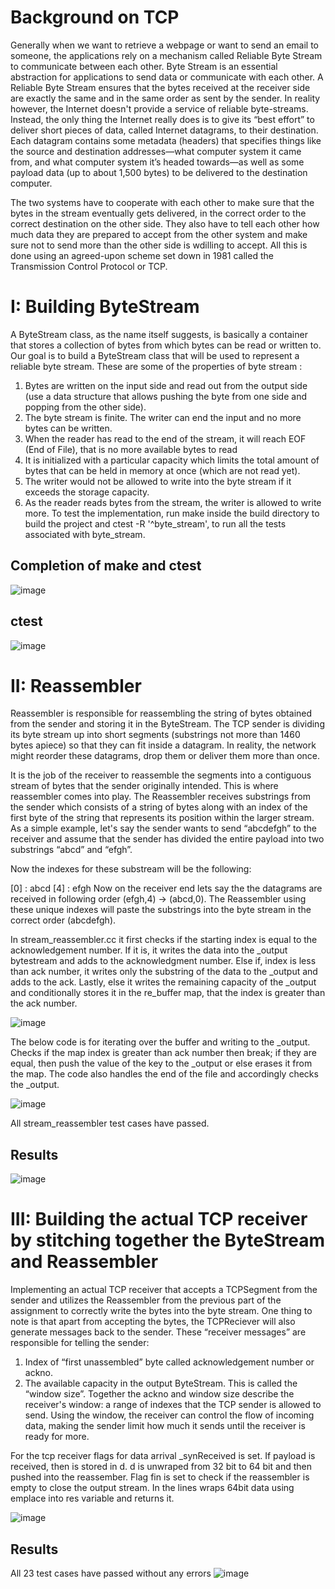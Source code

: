 # Background on TCP
Generally when we want to retrieve a webpage or want to send an email to someone, the
applications rely on a mechanism called Reliable Byte Stream to communicate between each
other.
Byte Stream is an essential abstraction for applications to send data or communicate with each
other. A Reliable Byte Stream ensures that the bytes received at the receiver side are exactly
the same and in the same order as sent by the sender.
In reality however, the Internet doesn't provide a service of reliable byte-streams. Instead,
the only thing the Internet really does is to give its “best effort” to deliver short pieces of
data, called Internet datagrams, to their destination. Each datagram contains some metadata
(headers) that specifies things like the source and destination addresses—what computer system it came from, and what computer system it’s headed towards—as well as some payload
data (up to about 1,500 bytes) to be delivered to the destination computer.

The two systems have to cooperate with each other to make sure that the bytes in the stream
eventually gets delivered, in the correct order to the correct destination on the other side. They
also have to tell each other how much data they are prepared to accept from the other system
and make sure not to send more than the other side is wdilling to accept. All this is done using
an agreed-upon scheme set down in 1981 called the Transmission Control Protocol or TCP.
# I: Building ByteStream
A ByteStream class, as the name itself suggests, is basically a container that stores a collection
of bytes from which bytes can be read or written to. Our goal
is to build a ByteStream class that will be used to represent a reliable byte stream.
These are some of the properties of byte stream :
1. Bytes are written on the input side and read out from the output side (use a data
structure that allows pushing the byte from one side and popping from the other side).
2. The byte stream is finite. The writer can end the input and no more bytes can be written.
3. When the reader has read to the end of the stream, it will reach EOF (End of File), that
is no more available bytes to read
4. It is initialized with a particular capacity which limits the total amount of bytes that can be held in memory at once (which are not read yet).
5. The writer would not be allowed to write into the byte stream if it exceeds the storage
capacity.
6. As the reader reads bytes from the stream, the writer is allowed to write more.
To test the implementation, run make inside the build directory to build the project and ctest
-R '^byte_stream', to run all the tests associated with byte_stream.
## Completion of make and ctest
![image](https://github.com/Pourav619/TCP-Receiver/assets/108517421/49c76be6-438e-40a3-b93b-4dcc5644e1f5)

## ctest
![image](https://github.com/Pourav619/TCP-Receiver/assets/108517421/3523ed84-ab11-4d5e-b215-b10dc8172140)


# II: Reassembler
Reassembler is responsible for reassembling the string of bytes obtained from the sender and storing it in the ByteStream. The TCP sender is dividing its byte stream up into short segments (substrings not more than 1460 bytes apiece) so that they can fit inside a datagram. In reality, the network might reorder these datagrams, drop them or deliver them more than once.

It is the job of the receiver to reassemble the segments into a contiguous stream of bytes that the sender originally intended. This is where reassembler comes into play. The Reassembler receives substrings from the sender which consists of a string of bytes along with an index of the first byte of the string that represents its position within the larger stream. As a simple example, let's say the sender wants to send “abcdefgh” to the receiver and assume that the sender has divided the entire payload into two substrings “abcd” and “efgh”.

Now the indexes for these substream will be the following:

[0] : abcd
[4] : efgh
Now on the receiver end lets say the the datagrams are received in following order (efgh,4) -> (abcd,0). The Reassembler using these unique indexes will paste the substrings into the byte stream in the correct order (abcdefgh).

In stream_reassembler.cc it first checks if the starting index is equal to the 
acknowledgement number. If it is, it writes the data into the _output bytestream and 
adds to the acknowledgment number. Else if, index is less than ack number, it writes 
only the substring of the data to the _output and adds to the ack. Lastly, else it writes 
the remaining capacity of the _output and conditionally stores it in the re_buffer map, 
that the index is greater than the ack number.


![image](https://github.com/Pourav619/TCP-Receiver/assets/108517421/6750f7ce-a724-4eaa-a52b-2faf93613f0e)


 The below code is for iterating over the buffer and writing to the _output. Checks if the 
map index is greater than ack number then break; if they are equal, then push the value 
of the key to the _output or else erases it from the map. The code also handles the end 
of the file and accordingly checks the _output.


![image](https://github.com/Pourav619/TCP-Receiver/assets/108517421/8a4b4787-a0a1-432a-b101-50cb05c7773a)

All stream_reassembler test cases have passed.

## Results

![image](https://github.com/Pourav619/TCP-Receiver/assets/108517421/8333af21-9f2a-4881-8de2-18a071b4eecc)

# III: Building the actual TCP receiver by stitching together the ByteStream and Reassembler

Implementing an actual TCP receiver that accepts a
TCPSegment from the sender and utilizes the Reassembler from the previous part of the
assignment to correctly write the bytes into the byte stream.
One thing to note is that apart from accepting the bytes, the TCPReciever will also
generate messages back to the sender. These “receiver messages” are responsible for telling
the sender:
1. Index of “first unassembled” byte called acknowledgement number or ackno.
2. The available capacity in the output ByteStream. This is called the “window size”.
Together the ackno and window size describe the receiver's window: a range of indexes that
the TCP sender is allowed to send. Using the window, the receiver can control the flow of
incoming data, making the sender limit how much it sends until the receiver is ready for more.

For the tcp receiver flags for data arrival _synReceived is set. If payload is received, 
then is stored in d. d is unwraped from 32 bit to 64 bit and then pushed into the 
reassember. Flag fin is set to check if the reassembler is empty to close the output 
stream. In the lines wraps 64bit data using emplace into res variable and returns it.

![image](https://github.com/Pourav619/TCP-Receiver/assets/108517421/cae74e0d-4689-47e5-8441-b075b7768e49)

## Results
All 23 test cases have passed without any errors
![image](https://github.com/Pourav619/TCP-Receiver/assets/108517421/85782603-cad5-4a51-8872-721bdfa9e3a0)

